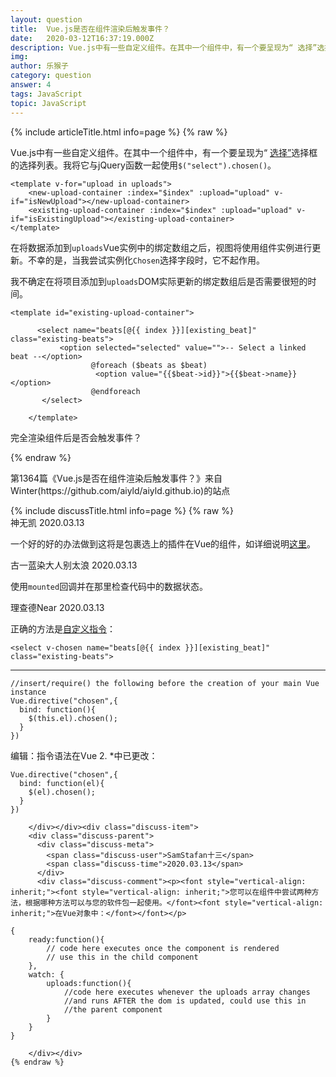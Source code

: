 ```yaml
---
layout: question
title:  Vue.js是否在组件渲染后触发事件？
date:   2020-03-12T16:37:19.000Z
description: Vue.js中有一些自定义组件。在其中一个组件中，有一个要呈现为“ 选择”选择框的选择列表。我将它与jQuery函数一起使用$("select").cho...
img: 
author: 乐猴子
category: question
answer: 4
tags: JavaScript
topic: JavaScript
---
```

<div class="article-root">
  <div class="article">
    {% include articleTitle.html info=page %}
    {% raw %}
    <div class="article-content"><p><font style="vertical-align: inherit;"><font style="vertical-align: inherit;">Vue.js中有一些自定义组件。</font><font style="vertical-align: inherit;">在其中一个组件中，有一个要呈现为“ </font></font><a href="http://harvesthq.github.io/chosen/" rel="noreferrer"><font style="vertical-align: inherit;"><font style="vertical-align: inherit;">选择”</font></font></a><font style="vertical-align: inherit;"><font style="vertical-align: inherit;">选择框</font><font style="vertical-align: inherit;">的选择列表</font><font style="vertical-align: inherit;">。</font><font style="vertical-align: inherit;">我将它与jQuery函数一起使用</font></font><code>$("select").chosen()</code><font style="vertical-align: inherit;"><font style="vertical-align: inherit;">。</font></font></p>

<pre><code>&lt;template v-for="upload in uploads"&gt;<font></font>
    &lt;new-upload-container :index="$index" :upload="upload" v-if="isNewUpload"&gt;&lt;/new-upload-container&gt;<font></font>
    &lt;existing-upload-container :index="$index" :upload="upload" v-if="isExistingUpload"&gt;&lt;/existing-upload-container&gt;<font></font>
&lt;/template&gt;<font></font>
</code></pre>

<p><font style="vertical-align: inherit;"><font style="vertical-align: inherit;">在将数据添加到</font></font><code>uploads</code><font style="vertical-align: inherit;"><font style="vertical-align: inherit;">Vue实例中</font><font style="vertical-align: inherit;">的</font><font style="vertical-align: inherit;">绑定数组之后，视图将使用组件实例进行更新。</font><font style="vertical-align: inherit;">不幸的是，当我尝试实例化</font></font><code>Chosen</code><font style="vertical-align: inherit;"><font style="vertical-align: inherit;">选择字段时，它不起作用。</font></font></p>

<p><font style="vertical-align: inherit;"><font style="vertical-align: inherit;">我不确定在将项目添加到</font></font><code>uploads</code><font style="vertical-align: inherit;"><font style="vertical-align: inherit;">DOM实际更新</font><font style="vertical-align: inherit;">的</font><font style="vertical-align: inherit;">绑定数组</font><font style="vertical-align: inherit;">后是否需要很短的时间</font><font style="vertical-align: inherit;">。</font></font></p>

<pre><code>&lt;template id="existing-upload-container"&gt;<font></font>
<font></font>
      &lt;select name="beats[@{{ index }}][existing_beat]" class="existing-beats"&gt;<font></font>
           &lt;option selected="selected" value=""&gt;-- Select a linked beat --&lt;/option&gt;<font></font>
                  @foreach ($beats as $beat)<font></font>
                   &lt;option value="{{$beat-&gt;id}}"&gt;{{$beat-&gt;name}}&lt;/option&gt;<font></font>
                  @endforeach<font></font>
       &lt;/select&gt;<font></font>
<font></font>
    &lt;/template&gt;<font></font>
</code></pre>

<p><font style="vertical-align: inherit;"><font style="vertical-align: inherit;">完全渲染组件后是否会触发事件？</font></font></p></div>
    {% endraw %}
  </div>
  <p class="winter_mark">第1364篇《Vue.js是否在组件渲染后触发事件？》来自Winter(https://github.com/aiyld/aiyld.github.io)的站点</p>
  <div class="discuss-wrapper">
    {% include discussTitle.html info=page %}
    {% raw %}
    <div class="discuss-item">
        <div class="discuss-parent">
          <div class="discuss-meta">
            <span class="discuss-user">神无凯</span>
            <span class="discuss-time">2020.03.13</span>
          </div>
          <div class="discuss-comment"><p><font style="vertical-align: inherit;"><font style="vertical-align: inherit;">一个好的好的办法做到这将是包裹选上的插件在Vue的组件，如详细说明</font></font><a href="https://vuejsdevelopers.com/2017/05/20/vue-js-safely-jquery-plugin/" rel="nofollow noreferrer"><font style="vertical-align: inherit;"><font style="vertical-align: inherit;">这里</font></font></a><font style="vertical-align: inherit;"><font style="vertical-align: inherit;">。</font></font></p></div>
        </div></div><div class="discuss-item">
        <div class="discuss-parent">
          <div class="discuss-meta">
            <span class="discuss-user">古一蓝染大人别太浪</span>
            <span class="discuss-time">2020.03.13</span>
          </div>
          <div class="discuss-comment"><p><font style="vertical-align: inherit;"><font style="vertical-align: inherit;">使用</font></font><code>mounted</code><font style="vertical-align: inherit;"><font style="vertical-align: inherit;">回调并在那里检查代码中的数据状态。</font></font></p></div>
        </div></div><div class="discuss-item">
        <div class="discuss-parent">
          <div class="discuss-meta">
            <span class="discuss-user">理查德Near</span>
            <span class="discuss-time">2020.03.13</span>
          </div>
          <div class="discuss-comment"><p><font style="vertical-align: inherit;"><font style="vertical-align: inherit;">正确的方法是</font></font><a href="http://vuejs.org/guide/custom-directive.html" rel="nofollow noreferrer"><font style="vertical-align: inherit;"><font style="vertical-align: inherit;">自定义指令</font></font></a><font style="vertical-align: inherit;"><font style="vertical-align: inherit;">：</font></font></p>

<pre><code>&lt;select v-chosen name="beats[@{{ index }}][existing_beat]" class="existing-beats"&gt;
</code></pre>

<hr>

<pre><code>//insert/require() the following before the creation of your main Vue instance<font></font>
Vue.directive("chosen",{<font></font>
  bind: function(){<font></font>
    $(this.el).chosen();<font></font>
  }<font></font>
})<font></font>
</code></pre>

<p><font style="vertical-align: inherit;"><font style="vertical-align: inherit;">编辑：指令语法在Vue 2. *中已更改：</font></font></p>

<pre><code>Vue.directive("chosen",{<font></font>
  bind: function(el){<font></font>
    $(el).chosen();<font></font>
  }<font></font>
})<font></font>
</code></pre></div>
        </div></div><div class="discuss-item">
        <div class="discuss-parent">
          <div class="discuss-meta">
            <span class="discuss-user">SamStafan十三</span>
            <span class="discuss-time">2020.03.13</span>
          </div>
          <div class="discuss-comment"><p><font style="vertical-align: inherit;"><font style="vertical-align: inherit;">您可以在组件中尝试两种方法，根据哪种方法可以与您的软件包一起使用。</font><font style="vertical-align: inherit;">在Vue对象中：</font></font></p>

<pre><code>{<font></font>
    ready:function(){<font></font>
        // code here executes once the component is rendered<font></font>
        // use this in the child component<font></font>
    },<font></font>
    watch: {<font></font>
        uploads:function(){<font></font>
            //code here executes whenever the uploads array changes <font></font>
            //and runs AFTER the dom is updated, could use this in<font></font>
            //the parent component<font></font>
        }<font></font>
    }<font></font>
}<font></font>
</code></pre></div>
        </div></div>
    {% endraw %}
  </div>
<div>
